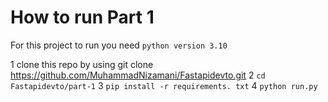 # How to run Part 1

For this project to run you need `python version 3.10`

1 clone this repo by using git clone https://github.com/MuhammadNizamani/Fastapidevto.git
2 `cd Fastapidevto/part-1`
3 `pip install -r requirements. txt`
4 `python run.py`
